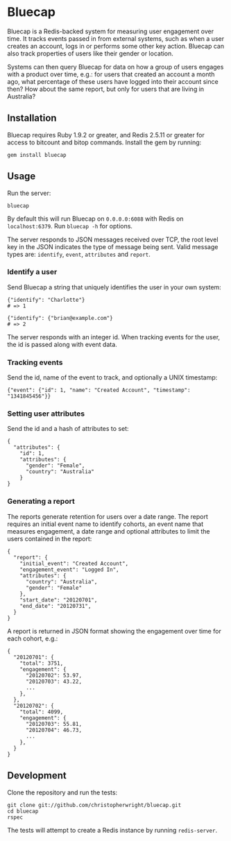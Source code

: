 # Bluecap

Bluecap is a Redis-backed system for measuring user engagement over time. It
tracks events passed in from external systems, such as when a user creates an
account, logs in or performs some other key action. Bluecap can also track
properties of users like their gender or location.

Systems can then query Bluecap for data on how a group of users engages with
a product over time, e.g.: for users that created an account a month ago, what
percentage of these users have logged into their account since then? How about
the same report, but only for users that are living in Australia?

## Installation

Bluecap requires Ruby 1.9.2 or greater, and Redis 2.5.11 or greater for access
to bitcount and bitop commands. Install the gem by running:

    gem install bluecap

## Usage

Run the server:

    bluecap

By default this will run Bluecap on `0.0.0.0:6088` with Redis on 
`localhost:6379`. Run `bluecap -h` for options.

The server responds to JSON messages received over TCP, the root level key in
the JSON indicates the type of message being sent. Valid message types are:
`identify`, `event`, `attributes` and `report`.

### Identify a user

Send Bluecap a string that uniquely identifies the user in your own system:

    {"identify": "Charlotte"}
    # => 1

    {"identify": {"brian@example.com"}
    # => 2

The server responds with an integer id. When tracking events for the user, the
id is passed along with event data.

### Tracking events

Send the id, name of the event to track, and optionally a UNIX timestamp: 

    {"event": {"id": 1, "name": "Created Account", "timestamp": "1341845456"}}

### Setting user attributes

Send the id and a hash of attributes to set:

    {
      "attributes": {
        "id": 1,
        "attributes": {
          "gender": "Female",
          "country": "Australia"
        }
    }

### Generating a report

The reports generate retention for users over a date range. The report requires
an initial event name to identify cohorts, an event name that measures
engagement, a date range and optional attributes to limit the users contained
in the report:

    {
      "report": {
        "initial_event": "Created Account",
        "engagement_event": "Logged In",
        "attributes": {
          "country": "Australia",
          "gender": "Female"
        },
        "start_date": "20120701",
        "end_date": "20120731",
      }
    }

A report is returned in JSON format showing the engagement over time for each
cohort, e.g.:

    {
      "20120701": {
        "total": 3751,
        "engagement": {
          "20120702": 53.97,
          "20120703": 43.22,
          ...
        },
      },
      "20120702": {
        "total": 4099,
        "engagement": {
          "20120703": 55.81,
          "20120704": 46.73,
          ...
        },
      } 
    }

## Development

Clone the repository and run the tests:

    git clone git://github.com/christopherwright/bluecap.git
    cd bluecap
    rspec

The tests will attempt to create a Redis instance by running `redis-server`.
